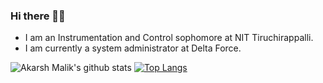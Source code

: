 ### Hi there ✋🏻
- I am an Instrumentation and Control sophomore at NIT Tiruchirappalli.
- I am currently a system administrator at Delta Force.


![Akarsh Malik's github stats](https://github-readme-stats.vercel.app/api?username=malikakarsh&show_icons=true&theme=radical)
[![Top Langs](https://github-readme-stats.vercel.app/api/top-langs/?username=malikakarsh&theme=radical&langs_count=10&exclude_repo=Sysads-Task2)](https://github.com/malikakarsh/github-readme-stats)
